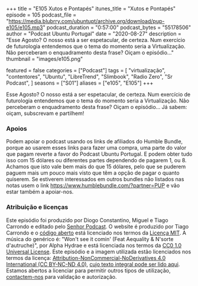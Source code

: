 +++
title = "E105 Xutos e Pontapés"
itunes_title = "Xutos e Pontapés"
episode = 105
podcast_file = "https://media.blubrry.com/ubuntupt/archive.org/download/pup-e105/e105.mp3"
podcast_duration = "0:57:00"
podcast_bytes = "55178506"
author = "Podcast Ubuntu Portugal"
date = "2020-08-27"
description = "Esse Agosto? O nosso está a ser espetacular, de certeza. Num exercício de futurologia entendemos que o tema do momento seria a Virtualização. Não perceberam o enquadramento desta frase? Oiçam o episódio…"
thumbnail = "images/e105.png"

featured = false
categories = ["Podcast"]
tags = [
  "virtualização",
  "contentores",
  "Ubuntu",
  "LibreTrend",
  "Slimbook",
  "Radio Zero",
  "Sr Podcast",
]
seasons = ["S01"]
aliases = ["e105", "E105"]
+++

Esse Agosto? O nosso está a ser espetacular, de certeza. Num exercício de futurologia entendemos que o tema do momento seria a Virtualização. Não perceberam o enquadramento desta frase? Oiçam o episódio…
Já sabem: oiçam, subscrevam e partilhem!


### Apoios
Podem apoiar o podcast usando os links de afiliados do Humble Bundle, porque ao usarem esses links para fazer uma compra, uma parte do valor que pagam reverte a favor do Podcast Ubuntu Portugal.
E podem obter tudo isso com 15 dólares ou diferentes partes dependendo de pagarem 1, ou 8.
Achamos que isto vale bem mais do que 15 dólares, pelo que se puderem paguem mais um pouco mais visto que têm a opção de pagar o quanto quiserem.
Se estiverem interessados em outros bundles não listados nas notas usem o link https://www.humblebundle.com/?partner=PUP e vão estar também a apoiar-nos.

### Atribuição e licenças
Este episódio foi produzido por Diogo Constantino, Miguel e Tiago Carrondo e editado pelo [Senhor Podcast](https://senhorpodcast.pt/).
O website é produzido por Tiago Carrondo e o [código aberto](https://gitlab.com/podcastubuntuportugal/website) está licenciado nos termos da [Licença MIT](https://gitlab.com/podcastubuntuportugal/website/main/LICENSE).
A música do genérico é: "Won't see it comin' (Feat Aequality & N'sorte d'autruche)", por Alpha Hydrae e está licenciada nos termos da [CC0 1.0 Universal License](https://creativecommons.org/publicdomain/zero/1.0/).
Este episódio e a imagem utilizada estão licenciados nos termos da licença: [Attribution-NonCommercial-NoDerivatives 4.0 International (CC BY-NC-ND 4.0)](https://creativecommons.org/licenses/by-nc-nd/4.0/), [cujo texto integral pode ser lido aqui](https://creativecommons.org/licenses/by-nc-nd/4.0/legalcode). Estamos abertos a licenciar para permitir outros tipos de utilização, [contactem-nos](https://podcastubuntuportugal.org/contactos) para validação e autorização.

